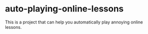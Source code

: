 # auto-playing-online-lessons
This is a project that can help you automatically play annoying online lessons.
